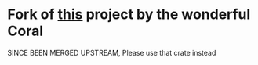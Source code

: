 # Fork of [this](https://github.com/coral/ddp-rs) project by the wonderful Coral

SINCE BEEN MERGED UPSTREAM, Please use that crate instead
